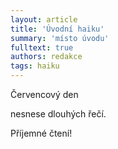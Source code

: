 ```yaml
---
layout: article
title: 'Úvodní haiku'
summary: 'místo úvodu'
fulltext: true
authors: redakce
tags: haiku
---
```


Červencový den

nesnese dlouhých řečí.

Příjemné čtení!
